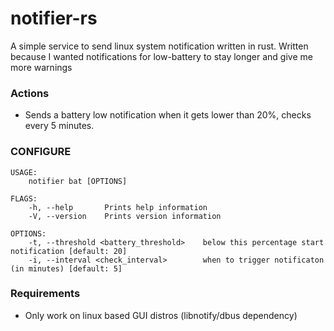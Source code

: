 # notifier-rs
A simple service to send linux system notification written in rust. Written because I wanted notifications for low-battery to stay longer and give me more warnings

### Actions
- Sends a battery low notification when it gets lower than 20%, checks every 5 minutes.

### CONFIGURE
```
USAGE:
    notifier bat [OPTIONS]

FLAGS:
    -h, --help       Prints help information
    -V, --version    Prints version information

OPTIONS:
    -t, --threshold <battery_threshold>    below this percentage start notification [default: 20]
    -i, --interval <check_interval>        when to trigger notificaton (in minutes) [default: 5]
```

### Requirements
- Only work on linux based GUI distros (libnotify/dbus dependency)
